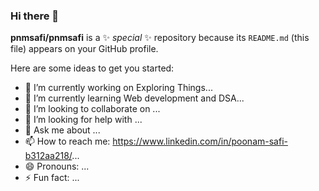 ### Hi there 👋


**pnmsafi/pnmsafi** is a ✨ _special_ ✨ repository because its `README.md` (this file) appears on your GitHub profile.

Here are some ideas to get you started:

- 🔭 I’m currently working on Exploring Things...
- 🌱 I’m currently learning Web development and DSA...
- 👯 I’m looking to collaborate on ...
- 🤔 I’m looking for help with ...
- 💬 Ask me about ...
- 📫 How to reach me: https://www.linkedin.com/in/poonam-safi-b312aa218/...
- 😄 Pronouns: ...
- ⚡ Fun fact: ...

